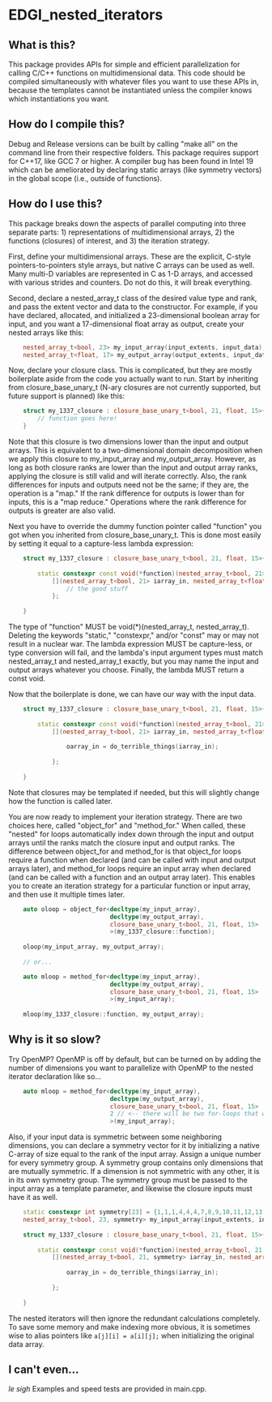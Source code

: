 # EDGI_nested_iterators

## What is this?

This package provides APIs for simple and efficient parallelization for calling C/C++ functions on multidimensional data.
This code should be compiled simultaneously with whatever files you want to use these APIs in, because the templates
cannot be instantiated unless the compiler knows which instantiations you want.

## How do I compile this?

Debug and Release versions can be built by calling "make all" on the command line from their respective folders. This
package requires support for C++17, like GCC 7 or higher. A compiler bug has been found in Intel 19 which can be 
ameliorated by declaring static arrays (like symmetry vectors) in the global scope (i.e., outside of functions).

## How do I use this?

This package breaks down the aspects of parallel computing into three separate parts: 1) representations of 
multidimensional arrays, 2) the functions (closures) of interest, and 3) the iteration strategy.

First, define your multidimensional arrays. These are the explicit, C-style pointers-to-pointers style arrays, but
native C arrays can be used as well. Many multi-D variables are represented in C as 1-D arrays, and accessed with
various strides and counters. Do not do this, it will break everything.

Second, declare a nested_array_t class of the desired value type and rank, and pass the extent vector and data to
the constructor. For example, if you have declared, allocated, and initialized a 23-dimensional boolean array for input, 
and you want a 17-dimensional float array as output, create your nested arrays like this:
```cpp
    nested_array_t<bool, 23> my_input_array(input_extents, input_data);
    nested_array_t<float, 17> my_output_array(output_extents, input_data);
```
Now, declare your closure class. This is complicated, but they are mostly boilerplate aside from the code you actually
want to run. Start by inheriting from closure_base_unary_t (N-ary closures are not currently supported, but future 
support is planned) like this:
```cpp
    struct my_1337_closure : closure_base_unary_t<bool, 21, float, 15>{
        // function goes here!
    }
```
Note that this closure is two dimensions lower than the input and output arrays. This is equivalent to a two-dimensional
domain decomposition when we apply this closure to my_input_array and my_output_array. However, as long as both closure
ranks are lower than the input and output array ranks, applying the closure is still valid and will iterate correctly.
Also, the rank differences for inputs and outputs need not be the same; if they are, the operation is a "map." If the rank
difference for outputs is lower than for inputs, this is a "map reduce." Operations where the rank difference for outputs
is greater are also valid.

Next you have to override the dummy function pointer called "function" you got when you inherited from closure_base_unary_t.
This is done most easily by setting it equal to a capture-less lambda expression:
```cpp
    struct my_1337_closure : closure_base_unary_t<bool, 21, float, 15>{
    
        static constexpr const void(*function)(nested_array_t<bool, 21>, nested_array_t<float, 15>) =
            [](nested_array_t<bool, 21> iarray_in, nested_array_t<float, 15> oarray_in) -> const void {
                // the good stuff
            };
            
    }
```
The type of "function" MUST be void(*)(nested_array_t<hurr>, nested_array_t<durr>). Deleting the keywords "static,"
"constexpr," and/or "const" may or may not result in a nuclear war. The lambda expression MUST be capture-less, or
type conversion will fail, and the lambda's input argument types must match nested_array_t<hurr> and nested_array_t<durr>
exactly, but you may name the input and output arrays whatever you choose. Finally, the lambda MUST return a const void.

Now that the boilerplate is done, we can have our way with the input data.
```cpp
    struct my_1337_closure : closure_base_unary_t<bool, 21, float, 15>{
    
        static constexpr const void(*function)(nested_array_t<bool, 21>, nested_array_t<float, 15>) =
            [](nested_array_t<bool, 21> iarray_in, nested_array_t<float, 15> oarray_in) -> const void {
                
                oarray_in = do_terrible_things(iarray_in);
                
            };
            
    }
```
Note that closures may be templated if needed, but this will slightly change how the function is called later.

You are now ready to implement your iteration strategy. There are two choices here, called "object_for" and "method_for."
When called, these "nested" for loops automatically index down through the input and output arrays until the ranks match 
the closure input and output ranks. The difference between object_for and method_for is that object_for loops require 
a function when declared (and can be called with input and output arrays later), and method_for loops require an input
array when declared (and can be called with a function and an output array later). This enables you to create an iteration
strategy for a particular function or input array, and then use it multiple times later. 
```cpp
    auto oloop = object_for<decltype(my_input_array),
                            decltype(my_output_array),
                            closure_base_unary_t<bool, 21, float, 15>
                            >(my_1337_closure::function);
                            
    oloop(my_input_array, my_output_array);
                            
    // or...

    auto mloop = method_for<decltype(my_input_array),
                            decltype(my_output_array),
                            closure_base_unary_t<bool, 21, float, 15>
                            >(my_input_array);
                            
    mloop(my_1337_closure::function, my_output_array);
```
## Why is it so slow?

Try OpenMP? OpenMP is off by default, but can be turned on by adding the number of dimensions you want to 
parallelize with OpenMP to the nested iterator declaration like so...
```cpp
    auto mloop = method_for<decltype(my_input_array),
                            decltype(my_output_array),
                            closure_base_unary_t<bool, 21, float, 15>
                            2 // <-- there will be two for-loops that will be parallelized with OpenMP
                            >(my_input_array);
```
Also, if your input data is symmetric between some neighboring dimensions, you can declare a symmetry vector for it by
initializing a native C-array of size equal to the rank of the input array. Assign a unique number for every symmetry
group. A symmetry group contains only dimensions that are mutually symmetric. If a dimension is not symmetric with any
other, it is in its own symmetry group. The symmetry group must be passed to the input array as a template parameter,
and likewise the closure inputs must have it as well.
```cpp
    static constexpr int symmetry[23] = {1,1,1,4,4,4,7,8,9,10,11,12,13,14,15,16,17,18,19,20,21,22,23};
    nested_array_t<bool, 23, symmetry> my_input_array(input_extents, input_data);
    
    struct my_1337_closure : closure_base_unary_t<bool, 21, float, 15>{
    
        static constexpr const void(*function)(nested_array_t<bool, 21, symmetry>, nested_array_t<float, 15>) =
            [](nested_array_t<bool, 21, symmetry> iarray_in, nested_array_t<float, 15> oarray_in) -> const void {
                
                oarray_in = do_terrible_things(iarray_in);
                
            };
            
    }
```
The nested iterators will then ignore the redundant calculations completely. To save some memory and make indexing more obvious, it is sometimes wise to alias pointers like `a[j][i] = a[i][j];` when initializing the original data array.

## I can't even...

*le sigh* Examples and speed tests are provided in main.cpp.
